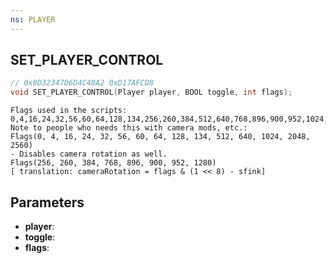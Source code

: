 ```yaml
---
ns: PLAYER
---
```

## SET_PLAYER_CONTROL

```c
// 0x8D32347D6D4C40A2 0xD17AFCD8
void SET_PLAYER_CONTROL(Player player, BOOL toggle, int flags);
```

```
Flags used in the scripts: 0,4,16,24,32,56,60,64,128,134,256,260,384,512,640,768,896,900,952,1024,1280,2048,2560  
Note to people who needs this with camera mods, etc.:   
Flags(0, 4, 16, 24, 32, 56, 60, 64, 128, 134, 512, 640, 1024, 2048, 2560)  
- Disables camera rotation as well.  
Flags(256, 260, 384, 768, 896, 900, 952, 1280)  
[ translation: cameraRotation = flags & (1 << 8) - sfink]  
```

## Parameters
* **player**: 
* **toggle**: 
* **flags**: 

